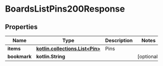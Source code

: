 
# BoardsListPins200Response

## Properties
| Name | Type | Description | Notes |
| ------------ | ------------- | ------------- | ------------- |
| **items** | [**kotlin.collections.List&lt;Pin&gt;**](Pin.md) | Pins |  |
| **bookmark** | **kotlin.String** |  |  [optional] |



